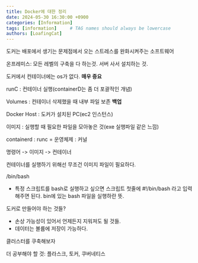 ```yaml
---
title: Docker에 대한 정리
date: 2024-05-30 16:30:00 +0900
categories: [Information]
tags: [information]     # TAG names should always be lowercase
authors: [LoafingCat]
---
```


도커는 배포에서 생기는 문제점에서 오는 스트레스를 완화시켜주는 소프트웨어

온프레미스: 모든 레벨의 구축을 다 하는것. 서버 사서 설치하는 것.

도커에서 컨테이너에는 os가 없다. **매우 중요**

runC : 컨테이너 실행(containerD는 좀 더 포괄적인 개념)

Volumes : 컨테이너 삭제했을 때 내부 파일 보존 **백업**

Docker Host : 도커가 설치된 PC(ec2 인스턴스)

이미지 : 실행할 때 필요한 파일을 모아놓은 것(exe 실행파일 같은 느낌)

containerd : runc = 운영체제 : 커널

명령어 -> 이미지 -> 컨테이너

컨테이너를 실행하기 위해선 무조건 이미지 파일이 필요하다.

/bin/bash

- 특정 스크립트를 bash로 실행하고 싶으면 스크립트 첫줄에 #!/bin/bash 라고 입력해주면 된다. bin에 있는 bash 파일을 실행하란 뜻.


도커로 만들어야 하는 것들?

- 손상 가능성이 있어서 언제든지 지워져도 될 것들.
- 데이터는 볼륨에 저장이 가능하다.


클러스터를 쿠축해보자

더 공부해야 할 것: 플라스크, 토커, 쿠버네티스